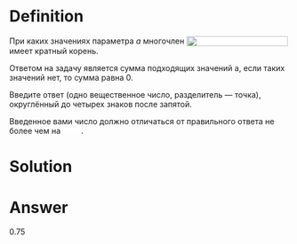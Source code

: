 # Definition

<p align="left">При каких значениях параметра <i>a</i> многочлен <img src="./svgs/06342006e1a6153a2b402dd098c62596.svg" align=top width=182.25074999999998pt height=18.312359999999998pt style="background-color: rgba(255, 255, 255, 1);"/> имеет кратный корень.</p> 

Ответом на задачу является сумма подходящих значений a, если таких значений нет, то сумма равна 0.

Введите ответ (одно вещественное число, разделитель — точка), округлённый до четырех знаков после запятой.

<p align="left">Введенное вами число должно отличаться от правильного ответа не более чем на <img src="./svgs/23a265e3aeb05266939bff147e6cb01c.svg" align=top width=33.26499pt height=14.202787499999998pt style="background-color: rgba(255, 255, 255, 0.5);"/>.</p>

# Solution

# Answer

0.75